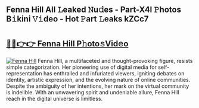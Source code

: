 ## Fenna Hill All 𝙻eaked 𝙽u𝚍es - Part-X4l 𝙿hotos B𝚒kini 𝚅𝚒deo - Hot 𝙿art 𝙻eaks kZCc7

# <h2><a href="http://ld2js5a.urlbe.top/?page=Fenna+Hill">🔗🔗👉👉 Fenna Hill P𝚑oto𝚜Vid𝚎o</a></h2>

[![Fenna Hill](https://i.imgur.com/eBuTRDB.gif)](http://ld2js5a.urlbe.top/?page=Fenna+Hill)
Fenna Hill, a multifaceted and thought-provoking figure, resists simple categorization. Her pioneering use of digital media for self-representation has enthralled and infuriated viewers, igniting debates on identity, artistic expression, and the evolving nature of online communities. Despite the ambiguity of her intentions, her mark on the virtual community is indelible. With an unwavering spirit and undeniable allure, Fenna Hill reach in the digital universe is limitless.
